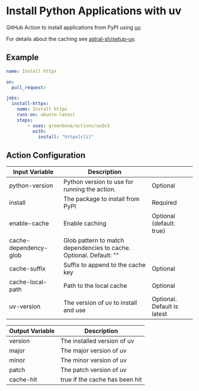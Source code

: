 # Install Python Applications with uv

GitHub Action to install applications from PyPI using [uv](https://docs.astral.sh/uv).

For details about the caching see [astral-sh/setup-uv](https://github.com/astral-sh/setup-uv?tab=readme-ov-file).

## Example

```yml
name: Install httpx

on:
  pull_request:

jobs:
  install-httpx:
    name: Install httpx
    runs-on: ubuntu-latest
    steps:
        - uses: greenbone/actions/uv@v3
          with:
            install: "httpx[cli]"
```

## Action Configuration

| Input Variable        | Description                                                        |                             |
| --------------------- | ------------------------------------------------------------------ | --------------------------- |
| python-version        | Python version to use for running the action.                      | Optional                    |
| install               | The package to install from PyPI                                   | Required                    |
| enable-cache          | Enable caching                                                     | Optional (default: true)    |
| cache-dependency-glob | Glob pattern to match dependencies to cache. Optional. Default: "" |
| cache-suffix          | Suffix to append to the cache key                                  | Optional                    |
| cache-local-path      | Path to the local cache                                            | Optional                    |
| uv-version            | The version of uv to install and use                               | Optional. Default is latest |

| Output Variable | Description                    |
| --------------- | ------------------------------ |
| version         | The installed version of uv    |
| major           | The major version of uv        |
| minor           | The minor version of uv        |
| patch           | The patch version of uv        |
| cache-hit       | true if the cache has been hit |
